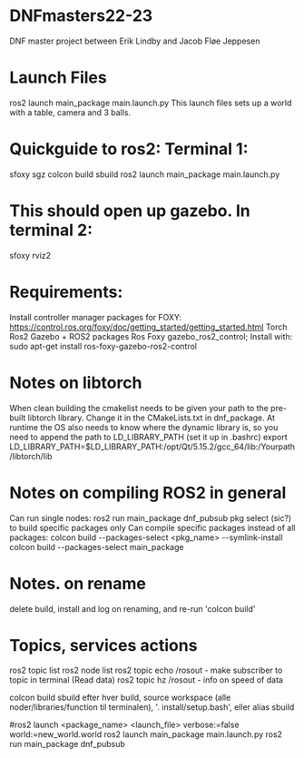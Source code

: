 # DNFmasters22-23
DNF master project between Erik Lindby and Jacob Fløe Jeppesen

# Launch Files
ros2 launch main_package main.launch.py
This launch files sets up a world with a table, camera and 3 balls.

# Quickguide to ros2: Terminal 1:
sfoxy
sgz
colcon build
sbuild
ros2 launch main_package main.launch.py
# This should open up gazebo. In terminal 2:
sfoxy
rviz2

# Requirements:
Install controller manager packages for FOXY: https://control.ros.org/foxy/doc/getting_started/getting_started.html
Torch
Ros2
Gazebo + ROS2 packages
Ros Foxy gazebo_ros2_control; Install with: sudo apt-get install ros-foxy-gazebo-ros2-control

# Notes on libtorch
When clean building the cmakelist needs to be given your path to the pre-built libtorch library. Change it in the CMakeLists.txt in dnf_package.
At runtime the OS also needs to know where the dynamic library is, so you need to append the path to LD_LIBRARY_PATH (set it up in .bashrc)
    export LD_LIBRARY_PATH=$LD_LIBRARY_PATH:/opt/Qt/5.15.2/gcc_64/lib:/Yourpath/libtorch/lib


# Notes on compiling ROS2 in general
Can run single nodes: ros2 run main_package dnf_pubsub
pkg select (sic?) to build specific packages only
Can compile specific packages instead of all packages: colcon build --packages-select <pkg_name> --symlink-install
colcon build --packages-select main_package

# Notes. on rename
delete build, install and log on renaming, and re-run 'colcon build'


# Topics, services actions
ros2 topic list
ros2 node list
ros2 topic echo /rosout            - make subscriber to topic in terminal (Read data)
ros2 topic hz /rosout              - info on speed of data


colcon build
sbuild
efter hver build, source workspace (alle noder/libraries/function til terminalen), '. install/setup.bash', eller alias sbuild

#ros2 launch <package_name> <launch_file> verbose:=false world:=new_world.world 
ros2 launch main_package main.launch.py
ros2 run main_package dnf_pubsub

